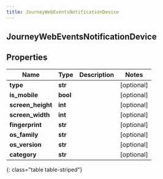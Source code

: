 ```yaml
---
title: JourneyWebEventsNotificationDevice
---
```

## JourneyWebEventsNotificationDevice

## Properties

|Name | Type | Description | Notes|
|------------ | ------------- | ------------- | -------------|
| **type** | **str** |  | [optional] |
| **is_mobile** | **bool** |  | [optional] |
| **screen_height** | **int** |  | [optional] |
| **screen_width** | **int** |  | [optional] |
| **fingerprint** | **str** |  | [optional] |
| **os_family** | **str** |  | [optional] |
| **os_version** | **str** |  | [optional] |
| **category** | **str** |  | [optional] |
{: class="table table-striped"}


